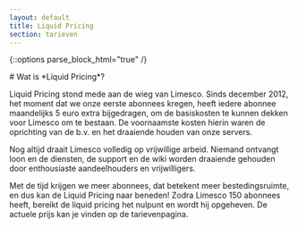 ```yaml
---
layout: default
title: Liquid Pricing
section: tarieven
---
```


{::options parse_block_html="true" /}

<div class="panel panel-primary">
  <div class="panel-heading">
# Wat is *Liquid Pricing*?
  </div>
  <div class="panel-body">

Liquid Pricing stond mede aan de wieg van Limesco. Sinds december 2012, het
moment dat we onze eerste abonnees kregen, heeft iedere abonnee maandelijks 5
euro extra bijgedragen, om de basiskosten te kunnen dekken voor Limesco om te
bestaan. De voornaamste kosten hierin waren de oprichting van de b.v. en het
draaiende houden van onze servers.

Nog altijd draait Limesco volledig op vrijwillige arbeid. Niemand ontvangt
loon en de diensten, de support en de wiki worden draaiende gehouden door
enthousiaste aandeelhouders en vrijwilligers.

Met de tijd krijgen we meer abonnees, dat betekent meer bestedingsruimte,
en dus kan de Liquid Pricing naar beneden! Zodra Limesco 150 abonnees heeft,
bereikt de liquid pricing het nulpunt en wordt hij opgeheven. De actuele prijs
kan je vinden op de tarievenpagina.

  </div>
</div>
